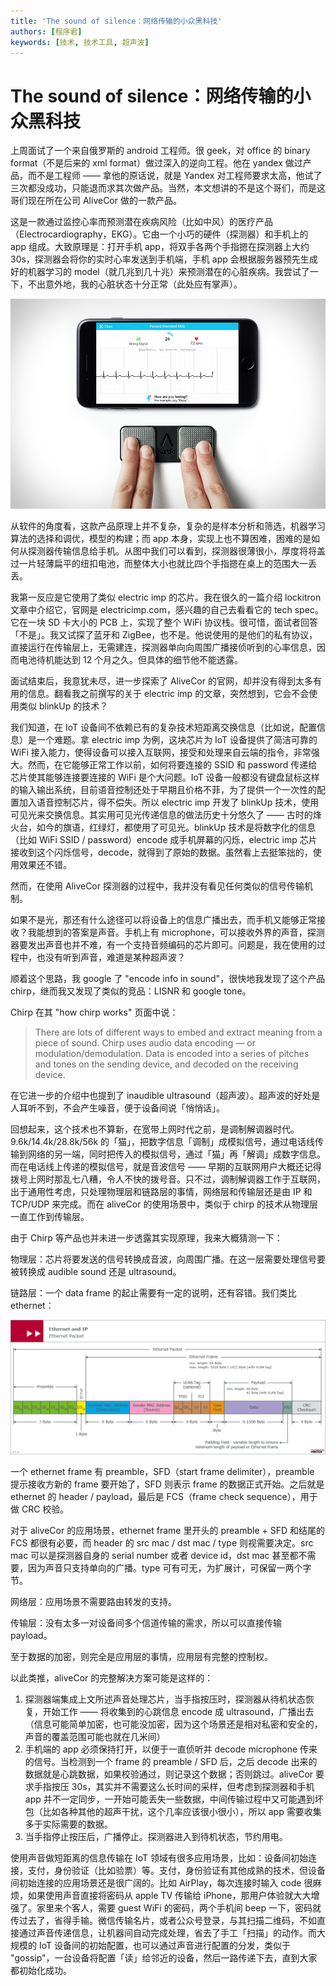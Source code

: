 ```yaml
---
title: 'The sound of silence：网络传输的小众黑科技'
authors: [程序君]
keywords: [技术, 技术工具, 超声波]
---
```


# The sound of silence：网络传输的小众黑科技

上周面试了一个来自俄罗斯的 android 工程师。很 geek，对 office 的 binary format（不是后来的 xml format）做过深入的逆向工程。他在 yandex 做过产品，而不是工程师 —— 拿他的原话说，就是 Yandex 对工程师要求太高，他试了三次都没成功，只能退而求其次做产品。当然，本文想讲的不是这个哥们，而是这哥们现在所在公司 AliveCor 做的一款产品。

这是一款通过监控心率而预测潜在疾病风险（比如中风）的医疗产品（Electrocardiography，EKG）。它由一个小巧的硬件（探测器）和手机上的 app 组成。大致原理是：打开手机 app，将双手各两个手指摁在探测器上大约 30s，探测器会将你的实时心率发送到手机端，手机 app 会根据服务器预先生成好的机器学习的 model（就几兆到几十兆）来预测潜在的心脏疾病。我尝试了一下，不出意外地，我的心脏状态十分正常（此处应有掌声）。

![](assets/kardia-2.jpg)

从软件的角度看，这款产品原理上并不复杂，复杂的是样本分析和筛选，机器学习算法的选择和调优，模型的构建；而 app 本身，实现上也不算困难，困难的是如何从探测器传输信息给手机。从图中我们可以看到，探测器很薄很小，厚度将将盖过一片轻薄扁平的纽扣电池，而整体大小也就比四个手指摁在桌上的范围大一丢丢。

我第一反应是它使用了类似 electric imp 的芯片。我在很久的一篇介绍 lockitron 文章中介绍它，官网是 electricimp.com，感兴趣的自己去看看它的 tech spec。它在一块 SD 卡大小的 PCB 上，实现了整个 WiFi 协议栈。很可惜，面试者回答「不是」。我又试探了蓝牙和 ZigBee，也不是。他说使用的是他们的私有协议，直接运行在传输层上，无需建连，探测器单向向周围广播接侦听到的心率信息，因而电池待机能达到 12 个月之久。但具体的细节他不能透露。

面试结束后，我意犹未尽，进一步探索了 AliveCor 的官网，却并没有得到太多有用的信息。翻看我之前撰写的关于 electric imp 的文章，突然想到，它会不会使用类似 blinkUp 的技术？

我们知道，在 IoT 设备间不依赖已有的复杂技术短距离交换信息（比如说，配置信息）是一个难题。拿 electric imp 为例，这块芯片为 IoT 设备提供了简洁可靠的 WiFi 接入能力，使得设备可以接入互联网，接受和处理来自云端的指令，非常强大。然而，在它能够正常工作以前，如何将要连接的 SSID 和 password 传递给芯片使其能够连接要连接的 WiFi 是个大问题。IoT 设备一般都没有键盘鼠标这样的输入输出系统，目前语音控制还处于早期且价格不菲，为了提供一个一次性的配置加入语音控制芯片，得不偿失。所以 electric imp 开发了 blinkUp 技术，使用可见光来交换信息。其实用可见光传递信息的做法历史十分悠久了 —— 古时的烽火台，如今的旗语，红绿灯，都使用了可见光。blinkUp 技术是将数字化的信息（比如 WiFi SSID / password）encode 成手机屏幕的闪烁，electric imp 芯片接收到这个闪烁信号，decode，就得到了原始的数据。虽然看上去挺笨拙的，使用效果还不错。

然而，在使用 AliveCor 探测器的过程中，我并没有看见任何类似的信号传输机制。

如果不是光，那还有什么途径可以将设备上的信息广播出去，而手机又能够正常接收？我能想到的答案是声音。手机上有 microphone，可以接收外界的声音，探测器要发出声音也并不难，有一个支持音频编码的芯片即可。问题是，我在使用的过程中，也没有听到声音，难道是某种超声波？

顺着这个思路，我 google 了 "encode info in sound"，很快地我发现了这个产品 chirp，继而我又发现了类似的竞品：LISNR 和 google tone。

Chirp 在其 "how chirp works" 页面中说：

> There are lots of different ways to embed and extract meaning from a piece of sound. Chirp uses audio data encoding — or modulation/demodulation. Data is encoded into a series of pitches and tones on the sending device, and decoded on the receiving device.

在它进一步的介绍中也提到了 inaudible ultrasound（超声波）。超声波的好处是人耳听不到，不会产生噪音，便于设备间说「悄悄话」。

回想起来，这个技术也不算新，在宽带上网时代之前，是调制解调器时代。9.6k/14.4k/28.8k/56k 的「猫」，把数字信息「调制」成模拟信号，通过电话线传输到网络的另一端，同时把传入的模拟信号，通过「猫」再「解调」成数字信息。而在电话线上传递的模拟信号，就是音波信号 —— 早期的互联网用户大概还记得拨号上网时那乱七八糟，令人不快的拨号音。只不过，调制解调器工作于互联网，出于通用性考虑，只处理物理层和链路层的事情，网络层和传输层还是由 IP 和 TCP/UDP 来完成。而在 aliveCor 的使用场景中，类似于 chirp 的技术从物理层一直工作到传输层。

由于 Chirp 等产品也并未进一步透露其实现原理，我来大概猜测一下：

物理层：芯片将要发送的信号转换成音波，向周围广播。在这一层需要处理信号要被转换成 audible sound 还是 ultrasound。

链路层：一个 data frame 的起止需要有一定的说明，还有容错。我们类比 ethernet：

![](assets/ethernet_pkt.png)

一个 ethernet frame 有 preamble，SFD（start frame delimiter），preamble 提示接收方新的 frame 要开始了，SFD 则表示 frame 的数据正式开始。之后就是 ethernet 的 header / payload，最后是 FCS（frame check sequence），用于做 CRC 校验。

对于 aliveCor 的应用场景，ethernet frame 里开头的 preamble + SFD 和结尾的 FCS 都很有必要，而 header 的 src mac / dst mac / type 则视需要决定。src mac 可以是探测器自身的 serial number 或者 device id，dst mac 甚至都不需要，因为声音只支持单向的广播。type 可有可无，为扩展计，可保留一两个字节。

网络层：应用场景不需要路由转发的支持。

传输层：没有太多一对设备间多个信道传输的需求，所以可以直接传输 payload。

至于数据的加密，则完全是应用层的事情，应用层有完整的控制权。

以此类推，aliveCor 的完整解决方案可能是这样的：

1. 探测器端集成上文所述声音处理芯片，当手指按压时，探测器从待机状态恢复，开始工作 —— 将收集到的心跳信息 encode 成 ultrasound，广播出去（信息可能简单加密，也可能没加密，因为这个场景还是相对私密和安全的，声音的覆盖范围可能也就在几米间）
2. 手机端的 app 必须保持打开，以便于一直侦听并 decode microphone 传来的信号。当检测到一个 frame 的 preamble / SFD 后，之后 decode 出来的数据就是心跳数据，如果校验通过，则记录这个数据；否则跳过。aliveCor 要求手指按压 30s，其实并不需要这么长时间的采样，但考虑到探测器和手机 app 并不一定同步，一开始可能丢失一些数据，中间传输过程中又可能遇到坏包（比如各种其他的超声干扰，这个几率应该很小很小），所以 app 需要收集多于实际需要的数据。
3. 当手指停止按压后，广播停止。探测器进入到待机状态，节约用电。

使用声音做短距离的信息传输在 IoT 领域有很多应用场景，比如：设备间初始连接，支付，身份验证（比如验票）等。支付，身份验证有其他成熟的技术，但设备间初始连接的应用场景还是很广阔的。比如 AirPlay，每次连接时输入 code 很麻烦，如果使用声音直接将密码从 apple TV 传输给 iPhone，那用户体验就大大增强了。家里来个客人，需要 guest WiFi 的密码，两个手机间 beep 一下，密码就传过去了，省得手输。微信传输名片，或者公众号登录，与其扫描二维码，不如直接通过声音传递信息，让机器间自动完成处理，省去了手工「扫描」的动作。而大规模的 IoT 设备间的初始配置，也可以通过声音进行配置的分发，类似于 "gossip"，一台设备将配置「读」给邻近的设备，然后一路传递下去，直到大家都初始化成功。
